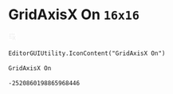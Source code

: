 # GridAxisX On `16x16`
<img src="/img/GridAxisX%20On.png" width=16 height=16>

``` CSharp
EditorGUIUtility.IconContent("GridAxisX On")
```
```
GridAxisX On
```
```
-2520860198865968446
```
